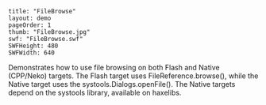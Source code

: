 ```
title: "FileBrowse"
layout: demo
pageOrder: 1
thumb: "FileBrowse.jpg"
swf: "FileBrowse.swf"
SWFHeight: 480
SWFWidth: 640
```

Demonstrates how to use file browsing on both Flash and Native (CPP/Neko) targets. The Flash target uses FileReference.browse(), while the Native target uses the systools.Dialogs.openFile(). The Native targets depend on the systools library, available on haxelibs.